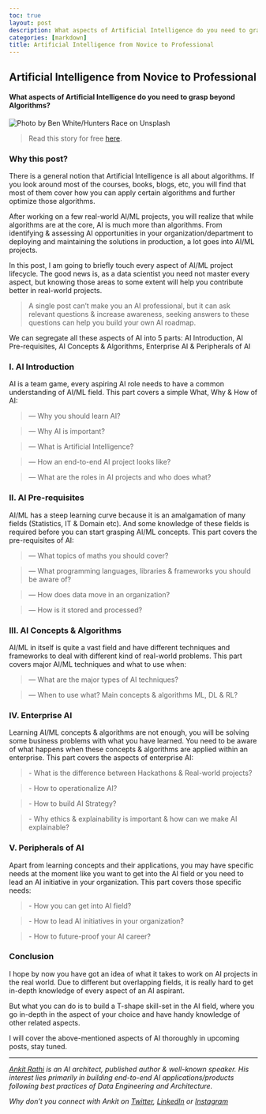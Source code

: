 ```yaml
---
toc: true
layout: post
description: What aspects of Artificial Intelligence do you need to grasp beyond Algorithms?
categories: [markdown]
title: Artificial Intelligence from Novice to Professional
---
```


## Artificial Intelligence from Novice to Professional
#### What aspects of Artificial Intelligence do you need to grasp beyond Algorithms?

![Photo by [Ben White](https://unsplash.com/@benwhitephotography?utm_source=unsplash&utm_medium=referral&utm_content=creditCopyText)/[Hunters Race](https://unsplash.com/@huntersrace?utm_source=unsplash&utm_medium=referral&utm_content=creditCopyText) on [Unsplash](https://unsplash.com/s/photos/faceless-person?utm_source=unsplash&utm_medium=referral&utm_content=creditCopyText)](https://cdn-images-1.medium.com/max/1200/1*PNtNefJMXMdi0JwUA2YWRA.png)

> Read this story for free [here](https://www.ankitrathi.com/post/artificial-intelligence-from-novice-to-professional).

### Why this post?

There is a general notion that Artificial Intelligence is all about algorithms. If you look around most of the courses, books, blogs, etc, you will find that most of them cover how you can apply certain algorithms and further optimize those algorithms.

After working on a few real-world AI/ML projects, you will realize that while algorithms are at the core, AI is much more than algorithms. From identifying & assessing AI opportunities in your organization/department to deploying and maintaining the solutions in production, a lot goes into AI/ML projects.

In this post, I am going to briefly touch every aspect of AI/ML project lifecycle. The good news is, as a data scientist you need not master every aspect, but knowing those areas to some extent will help you contribute better in real-world projects.

> A single post can’t make you an AI professional, but it can ask relevant questions & increase awareness, seeking answers to these questions can help you build your own AI roadmap.

We can segregate all these aspects of AI into 5 parts: AI Introduction, AI Pre-requisites, AI Concepts & Algorithms, Enterprise AI & Peripherals of AI

### I. AI Introduction

AI is a team game, every aspiring AI role needs to have a common understanding of AI/ML field. This part covers a simple What, Why & How of AI:

> — Why you should learn AI?

> — Why AI is important?

> — What is Artificial Intelligence?

> — How an end-to-end AI project looks like?

> — What are the roles in AI projects and who does what?

### II. AI Pre-requisites

AI/ML has a steep learning curve because it is an amalgamation of many fields (Statistics, IT & Domain etc). And some knowledge of these fields is required before you can start grasping AI/ML concepts. This part covers the pre-requisites of AI:

> — What topics of maths you should cover?

> — What programming languages, libraries & frameworks you should be aware of?

> — How does data move in an organization?

> — How is it stored and processed?

### III. AI Concepts & Algorithms

AI/ML in itself is quite a vast field and have different techniques and frameworks to deal with different kind of real-world problems. This part covers major AI/ML techniques and what to use when:

> — What are the major types of AI techniques?

> — When to use what? Main concepts & algorithms ML, DL & RL?

### IV. Enterprise AI

Learning AI/ML concepts & algorithms are not enough, you will be solving some business problems with what you have learned. You need to be aware of what happens when these concepts & algorithms are applied within an enterprise. This part covers the aspects of enterprise AI:

> \- What is the difference between Hackathons & Real-world projects?

> \- How to operationalize AI?

> \- How to build AI Strategy?

> \- Why ethics & explainability is important & how can we make AI explainable?

### V. Peripherals of AI

Apart from learning concepts and their applications, you may have specific needs at the moment like you want to get into the AI field or you need to lead an AI initiative in your organization. This part covers those specific needs:

> \- How you can get into AI field?

> \- How to lead AI initiatives in your organization?

> \- How to future-proof your AI career?

### Conclusion

I hope by now you have got an idea of what it takes to work on AI projects in the real world. Due to different but overlapping fields, it is really hard to get in-depth knowledge of every aspect of an AI aspirant.

But what you can do is to build a T-shape skill-set in the AI field, where you go in-depth in the aspect of your choice and have handy knowledge of other related aspects.

I will cover the above-mentioned aspects of AI thoroughly in upcoming posts, stay tuned.

------------------------------------------------------------------------

[*Ankit Rathi*](https://www.ankitrathi.com/) *is an AI architect, published author & well-known speaker. His interest lies primarily in building end-to-end AI applications/products following best practices of Data Engineering and Architecture.*

*Why don’t you connect with Ankit on* [*Twitter*](https://twitter.com/rathiankit)*,* [*LinkedIn*](https://www.linkedin.com/in/ankitrathi/) *or* [*Instagram*](https://instagram.com/ankitrathi/)
